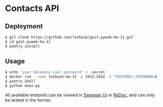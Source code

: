 # Contacts API

## Deployment

```bash
$ git clone https://github.com/lexhouk/goit-pyweb-hw-11.git
$ cd goit-pyweb-hw-11
$ poetry install
```

## Usage

```bash
$ echo 'your database user password' > .secret
$ docker run --name lexhouk-hw-11 -p 5432:5432 -e "POSTGRES_PASSWORD=$(cat .secret)" -d postgres
$ poetry shell
$ python main.py
```

All available endoints can be viewed in [Swagger UI](http://localhost:8000/docs) or [ReDoc](http://localhost:8000/redoc), and can only be tested in the former.
